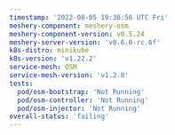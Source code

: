 ```yaml
---
timestamp: '2022-08-05 19:36:56 UTC Fri'
meshery-component: meshery-osm
meshery-component-version: v0.5.24
meshery-server-version: 'v0.6.0-rc.6f'
k8s-distro: minikube
k8s-version: 'v1.22.2'
service-mesh: OSM
service-mesh-version: 'v1.2.0'
tests:
  pod/osm-bootstrap: 'Not Running'
  pod/osm-controller: 'Not Running'
  pod/osm-injector: 'Not Running'
overall-status: 'failing'
---
```

